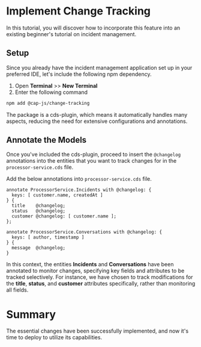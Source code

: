 # Implement Change Tracking

In this tutorial, you will discover how to incorporate this feature into an existing beginner's tutorial on incident management.

## Setup

Since you already have the incident management application  set up in your preferred IDE, let's include the following npm dependency.

1. Open **Terminal** >> **New Terminal**
2. Enter the following command

```sh
npm add @cap-js/change-tracking
```

The package is a cds-plugin, which means it automatically handles many aspects, reducing the need for extensive configurations and annotations.

## Annotate the Models

Once you've included the cds-plugin, proceed to insert the `@changelog` annotations into the entities that you want to track changes for in the `processor-service.cds` file.

Add the below annotations into `processor-service.cds` file.

```cds
annotate ProcessorService.Incidents with @changelog: {
  keys: [ customer.name, createdAt ]
} {
  title    @changelog;
  status   @changelog;
  customer @changelog: [ customer.name ];
};

annotate ProcessorService.Conversations with @changelog: {
  keys: [ author, timestamp ]
} {
  message  @changelog;
}
```

In this context, the entities **Incidents** and **Conversations** have been annotated to monitor changes, specifying key fields and attributes to be tracked selectively. For instance, we have chosen to track modifications for the **title**, **status**, and **customer** attributes specifically, rather than monitoring all fields.

# Summary

The essential changes have been successfully implemented, and now it's time to deploy to utilize its capabilities.

